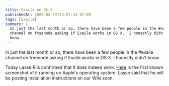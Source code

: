 ```yaml
---
title: Exaile on OS X
publishedAt: 2009-04-23T23:57:43-07:00
tags: [Exaile]
summary: |
  In just the last month or so, there have been a few people in the #exaile
  channel on freenode asking if Exaile works in OS X.  I honestly didn't
  know.
---
```

<p>In just the last month or so, there have been a few people in the #exaile
channel on freenode asking if Exaile works in OS X.  I honestly didn't
know.</p>
 <p>Today Lasse Riis confirmed that it does indeed work.  <a
href='/media/images/macosx.jpg'>Here</a> is the first known screenshot of it
running on Apple's operating system.  Lasse said that he will be posting
installation instructions on our Wiki soon.</p>
